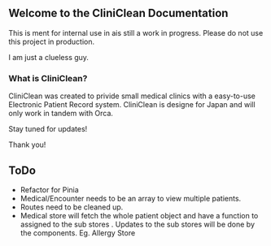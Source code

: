 ## Welcome to the CliniClean Documentation

This is ment for internal use in ais still a work in progress.
Please do not use this project in production.

I am just a clueless guy.

### What is CliniClean?

CliniClean was created to privide small medical clinics with a easy-to-use Electronic Patient Record system.
CliniClean is designe for Japan and will only work in tandem with Orca.

Stay tuned for updates!

Thank you!

## ToDo
- Refactor for Pinia
- Medical/Encounter needs to be an array to view multiple patients.
- Routes need to be cleaned up.
- Medical store will fetch the whole patient object and have a function to assigned to the sub stores .
Updates to the sub stores will be done by the components. 
Eg. Allergy Store




